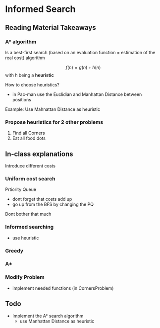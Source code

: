 # Informed Search

## Reading Material Takeaways

### A* algorithm

Is a best-first search (based on an evaluation function = estimation of the real cost) algorithm

$$f(n)=g(n)+h(n)$$ with h being a **heuristic**

How to choose heuristics?
- in Pac-man use the Euclidian and Manhattan Distance between positions

Example: Use Mahnattan Distance as heuristic


### Propose heuristics for 2 other problems

1. Find all Corners
2. Eat all food dots


## In-class explanations

Introduce different costs

### Uniform cost search
Prtiority Queue
- dont forget that costs add up
- go up from the BFS by changing the PQ

Dont bother that much

### Informed searching
- use heuristic

### Greedy

### A*

### Modify Problem
- implement needed functions (in CornersProblem)

## Todo
- Implement the A* search algorithm
	- use Manhattan Distance as heuristic